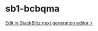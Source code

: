 # sb1-bcbqma

[Edit in StackBlitz next generation editor ⚡️](https://stackblitz.com/~/github.com/savach222/sb1-bcbqma)